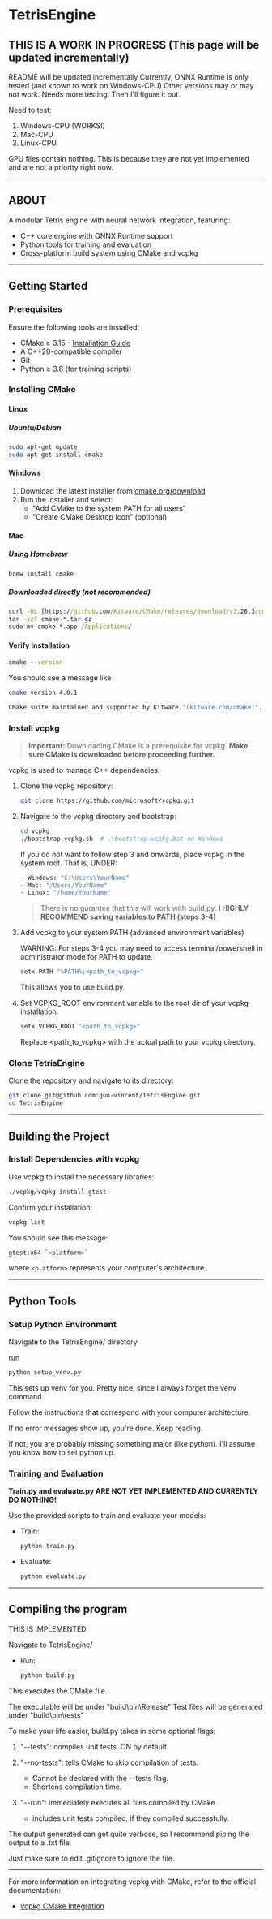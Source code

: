 # TetrisEngine

## THIS IS A WORK IN PROGRESS (This page will be updated incrementally)

README will be updated incrementally
Currently, ONNX Runtime is only tested (and known to work on Windows-CPU)
Other versions may or may not work. Needs more testing. Then I'll figure it out.

Need to test:

1. Windows-CPU (WORKS!)
2. Mac-CPU
3. Linux-CPU

GPU files contain nothing. This is because they are not yet implemented and are not a priority right now.

---

## ABOUT

A modular Tetris engine with neural network integration, featuring:

- C++ core engine with ONNX Runtime support
- Python tools for training and evaluation
- Cross-platform build system using CMake and vcpkg

---

## Getting Started

### Prerequisites

Ensure the following tools are installed:

- CMake ≥ 3.15 - [Installation Guide](https://cmake.org/cmake/help/book/mastering-cmake/chapter/Getting%20Started.html#getting-and-installing-cmake-on-your-computer)
- A C++20-compatible compiler
- Git
- Python ≥ 3.8 (for training scripts)

### Installing CMake

#### Linux

##### Ubuntu/Debian

```bash
sudo apt-get update
sudo apt-get install cmake
```

#### Windows

1. Download the latest installer from [cmake.org/download](https://cmake.org/download/)
2. Run the installer and select:
   - "Add CMake to the system PATH for all users"
   - "Create CMake Desktop Icon" (optional)

#### Mac

##### Using Homebrew

```cmd
brew install cmake
```

##### Downloaded directly (not recommended)

```cmd
curl -OL [https://github.com/Kitware/CMake/releases/download/v3.28.3/cmake-3.28.3-macos-universal.tar.gz](https://github.com/Kitware/CMake/releases/download/v3.28.3/cmake-3.28.3-macos-universal.tar.gz)
tar -xzf cmake-*.tar.gz
sudo mv cmake-*.app /Applications/
```

#### Verify Installation

```cmd
cmake --version
```

You should see a message like

```bash
cmake version 4.0.1

CMake suite maintained and supported by Kitware "(kitware.com/cmake)".
```

### Install vcpkg

> **Important:** Downloading CMake is a prerequisite for vcpkg.
> **Make sure CMake is downloaded before proceeding further.**

vcpkg is used to manage C++ dependencies.

1. Clone the vcpkg repository:

   ```bash
   git clone https://github.com/microsoft/vcpkg.git
   ```

2. Navigate to the vcpkg directory and bootstrap:

   ```bash
   cd vcpkg
   ./bootstrap-vcpkg.sh  # .\bootstrap-vcpkg.bat on Windows
   ```

   If you do not want to follow step 3 and onwards, place vcpkg in the system root.
   That is, UNDER:

   ```cmd
   - Windows: "C:\Users\YourName"
   - Mac: "/Users/YourName"
   - Linux: "/home/YourName"
   ```

   > There is no gurantee that this will work with build.py.
   > **I HIGHLY RECOMMEND saving variables to PATH (steps 3-4)**

3. Add vcpkg to your system PATH (advanced environment variables)

   WARNING: For steps 3-4 you may need to access terminal/powershell in administrator mode for PATH to update.

   ```bash
   setx PATH "%PATH%;<path_to_vcpkg>"
   ```

   This allows you to use build.py.

4. Set VCPKG_ROOT environment variable to the root dir of your vcpkg installation:

   ```bash
   setx VCPKG_ROOT "<path_to_vcpkg>"
   ```

   Replace <path_to_vcpkg> with the actual path to your vcpkg directory.

### Clone TetrisEngine

Clone the repository and navigate to its directory:

```bash
git clone git@github.com:guo-vincent/TetrisEngine.git
cd TetrisEngine
```

---

## Building the Project

### Install Dependencies with vcpkg

Use vcpkg to install the necessary libraries:

```bash
./vcpkg/vcpkg install gtest
```

Confirm your installation:

```bash
vcpkg list
```

You should see this message:

```bash
gtest:x64-`<platform>`
```

where `<platform>` represents your computer's architecture.

---

## Python Tools

### Setup Python Environment

Navigate to the TetrisEngine/ directory

run

```bash
python setup_venv.py
```

This sets up venv for you. Pretty nice, since I always forget the venv command.

Follow the instructions that correspond with your computer architecture.

If no error messages show up, you're done. Keep reading.

If not, you are probably missing something major (like python). I'll assume you know how to set python up.

### Training and Evaluation

**Train.py and evaluate.py ARE NOT YET IMPLEMENTED AND CURRENTLY DO NOTHING!**

Use the provided scripts to train and evaluate your models:

- Train:

  ```bash
  python train.py
  ```

- Evaluate:

  ```bash
  python evaluate.py
  ```

---

## Compiling the program

THIS IS IMPLEMENTED

Navigate to TetrisEngine/

- Run:

  ```bash
  python build.py
  ```

This executes the CMake file.

The executable will be under "build\bin\Release"
Test files will be generated under "build\bin\tests"

To make your life easier, build.py takes in some optional flags:

1. "--tests": compiles unit tests. ON by default.
2. "--no-tests": tells CMake to skip compilation of tests.
   - Cannot be declared with the --tests flag.
   - Shortens compilation time.

3. "--run": immediately executes all files compiled by CMake.
   - includes unit tests compiled, if they compiled successfully.

The output generated can get quite verbose, so I recommend piping the output to a .txt file.

Just make sure to edit .gitignore to ignore the file.

---

For more information on integrating vcpkg with CMake, refer to the official documentation:

- [vcpkg CMake Integration](https://learn.microsoft.com/en-us/vcpkg/users/buildsystems/cmake-integration)
